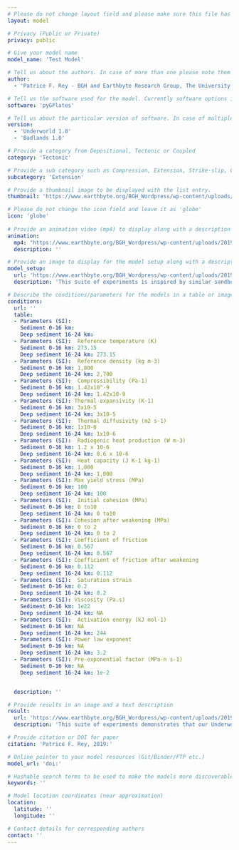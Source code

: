 ```yaml
---
# Please do not change layout field and please make sure this file has a .md extension and please write all content with the '---' section.
layout: model

# Privacy (Public or Private)
privacy: public

# Give your model name
model_name: 'Test Model'

# Tell us about the authors. In case of more than one please note them down as: 'X, Y, Z - Organization'
author: 
  - 'Patrice F. Rey - BGH and Earthbyte Research Group, The University of Sydney, patrice.rey@sydney.edu.au'

# Tell us the software used for the model. Currently software options include Underworld, Badlands, Badlands-Underworld, Badlands-GPlates-CitcomS & pyGPlates
software: 'pyGPlates' 

# Tell us about the particular version of software. In case of multiple, mention them in a list format by adding a bullet dash in the next line as shown
version: 
  - 'Underworld 1.8'
  - 'Badlands 1.0'

# Provide a category from Depositional, Tectonic or Coupled
category: 'Tectonic' 

# Provide a sub category such as Compression, Extension, Strike-slip, Conceptual, Case-study.
subcategory: 'Extension'

# Provide a thumbnail image to be displayed with the list entry.  
thumbnail: 'https://www.earthbyte.org/BGH_Wordpress/wp-content/uploads/2019/09/PR229_88.png'

# Please do not change the icon field and leave it as 'globe'
icon: 'globe'
  
# Provide an animation video (mp4) to display along with a description
animation:
  mp4: "https://www.earthbyte.org/BGH_Wordpress/wp-content/uploads/2019/08/A_PR221b.mp4"
  description: ''

# Provide an image to display for the model setup along with a description
model_setup:
  url: 'https://www.earthbyte.org/BGH_Wordpress/wp-content/uploads/2019/09/McClay_InternalCondition-1.png'
  description: 'This suite of experiments is inspired by similar sandbox analog models from Kent McClay. Here, the aim is to develop an Underworld 2D template capable of matching the modelling outcomes of the best sandbox experiments. Our template represents a domain 144 km long and 36 km deep, the top 12 km of which is made of air-like material. There is 16 km of sedimentary rocks (pre-rift sequence) distributed over 10 layers, the top 10 are 1.5 km thick. Underneath, there is 8 km of stronger rocks (i.e. larger cohesion and coefficient of friction). We include a salt-like layer (constant density 2000 kg/m3, viscosity 1e19 Pa.s), either at the surface of the model, or within top section of the pre-rift sequence. The density of the sediments increases with depth either incrementaly or following a dependence on the confining pressure to simulate compaction. During extension, the progressive burial of the salt layer under sediments of increasing density results in a density inversion. In some models we impose a pseudo-isostatic condition at the base of the model, to maintain the lithostatic pressure constant. The wall to the right moves away at 2 cm/yr. To mimic sandbox kinematic boundary conditions, we i/ turn off the isostasy, ii/ impose a constant velocity at the base of the model, as well as on the vertical wall on the left where it meets with the lower basal layer, and iii/ we add a thin, low viscosity layer, to decouple the sedimentary sequence from the backstop and the bottom layer.'

# Describe the conditions/parameters for the models in a table or image or both along with a description. Table is populated row-wise with each bullet point.
conditions:
  url: ''
  table:
  - Parameters (SI):  
    Sediment 0-16 km: 
    Deep sediment 16-24 km:
  - Parameters (SI):  Reference temperature (K)
    Sediment 0-16 km: 273.15
    Deep sediment 16-24 km: 273.15
  - Parameters (SI):  Reference density (kg m-3)
    Sediment 0-16 km: 1,800
    Deep sediment 16-24 km: 2,700
  - Parameters (SI):  Compressibility (Pa-1)
    Sediment 0-16 km: 1.42x10^-9
    Deep sediment 16-24 km: 1.42x10-9
  - Parameters (SI): Thermal expansivity (K-1)
    Sediment 0-16 km: 3x10-5
    Deep sediment 16-24 km: 3x10-5
  - Parameters (SI):  Thermal diffusivity (m2 s-1)
    Sediment 0-16 km: 1x10-6
    Deep sediment 16-24 km: 1x10-6
  - Parameters (SI):  Radiogenic heat production (W m-3)
    Sediment 0-16 km: 1.2 x 10-6
    Deep sediment 16-24 km: 0.6 x 10-6
  - Parameters (SI):  Heat capacity (J K-1 kg-1)
    Sediment 0-16 km: 1,000
    Deep sediment 16-24 km: 1,000
  - Parameters (SI): Max yield stress (MPa)
    Sediment 0-16 km: 100
    Deep sediment 16-24 km: 100
  - Parameters (SI):  Initial cohesion (MPa)
    Sediment 0-16 km: 0 to10
    Deep sediment 16-24 km: 0 to10
  - Parameters (SI): Cohesion after weakening (MPa)
    Sediment 0-16 km: 0 to 2
    Deep sediment 16-24 km: 0 to 2
  - Parameters (SI): Coefficient of friction
    Sediment 0-16 km: 0.567
    Deep sediment 16-24 km: 0.567
  - Parameters (SI): Coefficient of friction after weakening 
    Sediment 0-16 km: 0.112
    Deep sediment 16-24 km: 0.112
  - Parameters (SI):  Saturation strain
    Sediment 0-16 km: 0.2
    Deep sediment 16-24 km: 0.2
  - Parameters (SI): Viscosity (Pa.s) 
    Sediment 0-16 km: 1e22
    Deep sediment 16-24 km: NA
  - Parameters (SI):  Activation energy (kJ mol-1)
    Sediment 0-16 km: NA 
    Deep sediment 16-24 km: 244
  - Parameters (SI): Power law exponent
    Sediment 0-16 km: NA
    Deep sediment 16-24 km: 3.2
  - Parameters (SI): Pre-exponential factor (MPa-n s-1)  
    Sediment 0-16 km: NA
    Deep sediment 16-24 km: 1e-2


  description: ''

# Provide results in an image and a text description
result:
  url: 'https://www.earthbyte.org/BGH_Wordpress/wp-content/uploads/2019/09/PR229_88.png'
  description: 'This suite of experiments demonstrates that our Underworld 2D template is capable of delivering model outputs comparable to some of the best sandbox experiments facilities. Some of the advantages of our numerical sandox template include: i/ speed, as models can be set up in minutes and dozens of them can be run in 24 to 48 hours; ii/ our numerical experiments keep track of temperature, stress, strain rate, and accumulated strain; iii/ the pressure- and temperature-dependent density and rheology of each individual layers can be specified; iv/ isostasy can be accounted for; and v/ our template allows for time-dependent boundary conditions and simple surface processes.'

# Provide citation or DOI for paper
citation: 'Patrice F. Rey, 2019:'

# Online pointer to your model resources (Git/Binder/FTP etc.)
model_url: 'doi:'

# Hashable search terms to be used to make the models more discoverable
keywords: '' 

# Model location coordinates (near approximation)
location: 
  latitude: ''
  longitude: ''

# Contact details for corresponding authors
contact: ''
---
```

